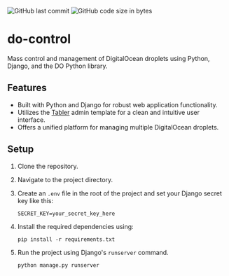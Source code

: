 ![GitHub last commit](https://img.shields.io/github/last-commit/omerbustun/do-control?logo=Github)
![GitHub code size in bytes](https://img.shields.io/github/languages/code-size/omerbustun/do-control?logo=Github)

do-control
==========

Mass control and management of DigitalOcean droplets using Python, Django, and the DO Python library.

Features
--------

*   Built with Python and Django for robust web application functionality.
*   Utilizes the [Tabler](https://github.com/tabler/tabler) admin template for a clean and intuitive user interface.
*   Offers a unified platform for managing multiple DigitalOcean droplets.

Setup
-----

1.  Clone the repository.
2.  Navigate to the project directory.
3.  Create an `.env` file in the root of the project and set your Django secret key like this:
    
    ```
    SECRET_KEY=your_secret_key_here
    ```
    
4.  Install the required dependencies using:
    ```
    pip install -r requirements.txt
    ```
    
5.  Run the project using Django's `runserver` command.
    ```
    python manage.py runserver
    ```